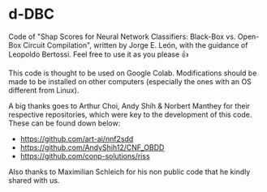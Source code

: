 # d-DBC
Code of "Shap Scores for Neural Network Classifiers: Black-Box vs. Open-Box Circuit Compilation", written by Jorge E. León, with the guidance of Leopoldo Bertossi. Feel free to use it as you please 👍

This code is thought to be used on Google Colab. Modifications should be made to be installed on other computers (especially the ones with an OS different from Linux).

A big thanks goes to Arthur Choi, Andy Shih & Norbert Manthey for their respective repositories, which were key to the development of this code. These can be found down below:

- https://github.com/art-ai/nnf2sdd
- https://github.com/AndyShih12/CNF_OBDD
- https://github.com/conp-solutions/riss

Also thanks to Maximilian Schleich for his non public code that he kindly shared with us.
